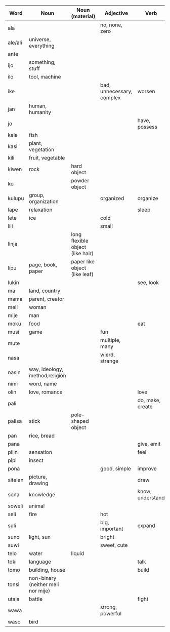 
| Word    | Noun                               | Noun (material)                  | Adjective                 | Verb             |
| ------- | ---------------------------------- | -------------------------------- | ------------------------- | ---------------- |
| ala     |                                    |                                  | no, none, zero            |                  |
| ale/ali | universe, everything               |                                  |                           |                  |
| ante    |                                    |                                  |                           |                  |
| ijo     | something, stuff                   |                                  |                           |                  |
| ilo     | tool, machine                      |                                  |                           |                  |
| ike     |                                    |                                  | bad, unnecessary, complex | worsen           |
| jan     | human, humanity                    |                                  |                           |                  |
| jo      |                                    |                                  |                           | have, possess    |
| kala    | fish                               |                                  |                           |                  |
| kasi    | plant, vegetation                  |                                  |                           |                  |
| kili    | fruit, vegetable                   |                                  |                           |                  |
| kiwen   | rock                               | hard object                      |                           |                  |
| ko      |                                    | powder object                    |                           |                  |
| kulupu  | group, organization                |                                  | organized                 | organize         |
| lape    | relaxation                         |                                  |                           | sleep            |
| lete    | ice                                |                                  | cold                      |                  |
| lili    |                                    |                                  | small                     |                  |
| linja   |                                    | long flexible object (like hair) |                           |                  |
| lipu    | page, book, paper                  | paper like object (like leaf)    |                           |                  |
| lukin   |                                    |                                  |                           | see, look        |
| ma      | land, country                      |                                  |                           |                  |
| mama    | parent, creator                    |                                  |                           |                  |
| meli    | woman                              |                                  |                           |                  |
| mije    | man                                |                                  |                           |                  |
| moku    | food                               |                                  |                           | eat              |
| musi    | game                               |                                  | fun                       |                  |
| mute    |                                    |                                  | multiple, many            |                  |
| nasa    |                                    |                                  | wierd, strange            |                  |
| nasin   | way, ideology, method,religion     |                                  |                           |                  |
| nimi    | word, name                         |                                  |                           |                  |
| olin    | love, romance                      |                                  |                           | love             |
| pali    |                                    |                                  |                           | do, make, create |
| palisa  | stick                              | pole-shaped object               |                           |                  |
| pan     | rice, bread                        |                                  |                           |                  |
| pana    |                                    |                                  |                           | give, emit       |
| pilin   | sensation                          |                                  |                           | feel             |
| pipi    | insect                             |                                  |                           |                  |
| pona    |                                    |                                  | good, simple              | improve          |
| sitelen | picture, drawing                   |                                  |                           | draw             |
| sona    | knowledge                          |                                  |                           | know, understand |
| soweli  | animal                             |                                  |                           |                  |
| seli    | fire                               |                                  | hot                       |                  |
| suli    |                                    |                                  | big, important            | expand           |
| suno    | light, sun                         |                                  | bright                    |                  |
| suwi    |                                    |                                  | sweet, cute               |                  |
| telo    | water                              | liquid                           |                           |                  |
| toki    | language                           |                                  |                           | talk             |
| tomo    | building, house                    |                                  |                           | build            |
| tonsi   | non-binary (neither meli nor mije) |                                  |                           |                  |
| utala   | battle                             |                                  |                           | fight            |
| wawa    |                                    |                                  | strong, powerful          |                  |
| waso    | bird                               |                                  |                           |                  |
